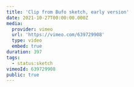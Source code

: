 ```yaml
---
title: 'Clip from Bufo sketch, early version'
date: 2021-10-27T00:00:00.000Z
media:
  provider: vimeo
  url: 'https://vimeo.com/639729908'
  type: video
  embed: true
duration: 397
tags:
  - status:sketch
vimeoId: 639729908
public: true
---
```

<!-- Vimeo video: Clip from Bufo sketch, early version -->
<!-- Duration: 6:37 -->
<!-- Created: 2021-10-27 -->

<ClientOnly>
  <WorkbookViewer />
</ClientOnly>

<script setup>
import WorkbookViewer from "../../.vitepress/theme/components/workbook/WorkbookViewer.vue";
</script>
